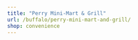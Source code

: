 ```yaml
---
title: "Perry Mini-Mart & Grill"
url: /buffalo/perry-mini-mart-and-grill/
shop: convenience
---
```


